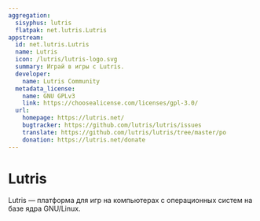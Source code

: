```yaml
---
aggregation:
  sisyphus: lutris
  flatpak: net.lutris.Lutris
appstream:
  id: net.lutris.Lutris
  name: Lutris
  icon: /lutris/lutris-logo.svg
  summary: Играй в игры с Lutris.
  developer:
    name: Lutris Community
  metadata_license:
    name: GNU GPLv3
    link: https://choosealicense.com/licenses/gpl-3.0/
  url:
    homepage: https://lutris.net/
    bugtracker: https://github.com/lutris/lutris/issues
    translate: https://github.com/lutris/lutris/tree/master/po
    donation: https://lutris.net/donate
---
```


# Lutris

Lutris — платформа для игр на компьютерах с операционных систем на базе ядра GNU/Linux.

<!--@include: @ru/apps/.parts/install/content-repo.md-->
<!--@include: @ru/apps/.parts/install/content-flatpak.md-->
